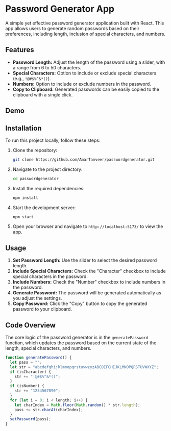 # Password Generator App

A simple yet effective password generator application built with React. This app allows users to generate random passwords based on their preferences, including length, inclusion of special characters, and numbers. 

## Features

- **Password Length:** Adjust the length of the password using a slider, with a range from 6 to 50 characters.
- **Special Characters:** Option to include or exclude special characters (e.g., `!@#$%^&*()`).
- **Numbers:** Option to include or exclude numbers in the password.
- **Copy to Clipboard:** Generated passwords can be easily copied to the clipboard with a single click.

## Demo



## Installation

To run this project locally, follow these steps:

1. Clone the repository:

   ```bash
   git clone https://github.com/AmarTanveer/passwordgenerator.git
   ```

2. Navigate to the project directory:

   ```bash
   cd passwordgenerator
   ```

3. Install the required dependencies:

   ```bash
   npm install
   ```

4. Start the development server:

   ```bash
   npm start
   ```

5. Open your browser and navigate to `http://localhost:5173/` to view the app.

## Usage

1. **Set Password Length:** Use the slider to select the desired password length.
2. **Include Special Characters:** Check the "Character" checkbox to include special characters in the password.
3. **Include Numbers:** Check the "Number" checkbox to include numbers in the password.
4. **Generate Password:** The password will be generated automatically as you adjust the settings.
5. **Copy Password:** Click the "Copy" button to copy the generated password to your clipboard.

## Code Overview

The core logic of the password generator is in the `generatePassword` function, which updates the password based on the current state of the length, special characters, and numbers.

```javascript
function generatePassword() {
  let pass = "";
  let str = "abcdefghijklmnopqrstuvwzyzABCDEFGHIJKLMNOPQRSTUVWXYZ";
  if (isCharacter) {
    str += "!@#$%^&*()";
  }
  if (isNumber) {
    str += "1234567890";
  }
  for (let i = 0; i < length; i++) {
    let charIndex = Math.floor(Math.random() * str.length);
    pass += str.charAt(charIndex);
  }
  setPassword(pass);
}
```